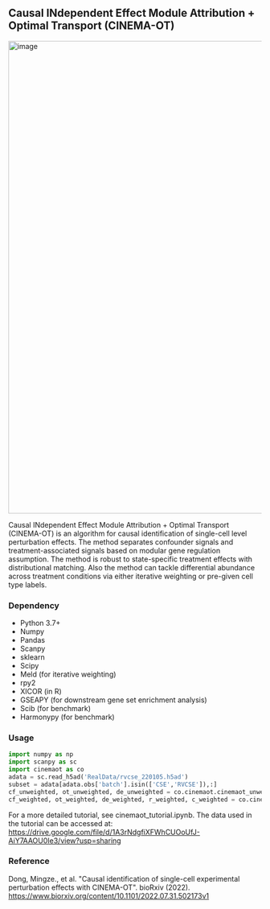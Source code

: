 ## Causal INdependent Effect Module Attribution + Optimal Transport (CINEMA-OT)

<img width="940" alt="image" src="https://user-images.githubusercontent.com/68533876/182231769-72c3395d-acff-4ad3-85ed-e137442ba6f0.png">


Causal INdependent Effect Module Attribution + Optimal Transport (CINEMA-OT)  is an algorithm for causal identification of single-cell level perturbation effects. The method separates confounder signals and treatment-associated signals based on modular gene regulation assumption. The method is robust to state-specific treatment effects with distributional matching. Also the method can tackle differential abundance across treatment conditions via either iterative weighting or pre-given cell type labels. 

### Dependency

- Python 3.7+
- Numpy
- Pandas
- Scanpy
- sklearn
- Scipy
- Meld (for iterative weighting)
- rpy2
- XICOR (in R)
- GSEAPY (for downstream gene set enrichment analysis)
- Scib (for benchmark)
- Harmonypy (for benchmark)

### Usage

```python
import numpy as np
import scanpy as sc
import cinemaot as co
adata = sc.read_h5ad('RealData/rvcse_220105.h5ad')
subset = adata[adata.obs['batch'].isin(['CSE','RVCSE']),:]
cf_unweighted, ot_unweighted, de_unweighted = co.cinemaot.cinemaot_unweighted(subset,obs_label='batch', ref_label='CSE', expr_label='RVCSE')
cf_weighted, ot_weighted, de_weighted, r_weighted, c_weighted = co.cinemaot.cinemaot_weighted(subset,obs_label='batch', ref_label='CSE', expr_label='RVCSE')
```

For a more detailed tutorial, see cinemaot_tutorial.ipynb. The data used in the tutorial can be accessed at: https://drive.google.com/file/d/1A3rNdgfiXFWhCUOoUfJ-AiY7AAOU0Ie3/view?usp=sharing

### Reference

Dong, Mingze., et al. "Causal identification of single-cell experimental perturbation effects with CINEMA-OT". bioRxiv (2022).
https://www.biorxiv.org/content/10.1101/2022.07.31.502173v1

